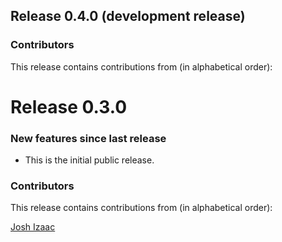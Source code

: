## Release 0.4.0 (development release)

### Contributors

This release contains contributions from (in alphabetical order):

# Release 0.3.0

### New features since last release

* This is the initial public release.

### Contributors

This release contains contributions from (in alphabetical order):

[Josh Izaac](https://github.com/josh146)
